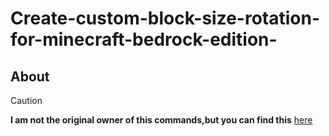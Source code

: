 # Create-custom-block-size-rotation-for-minecraft-bedrock-edition-

## About 
> [!CAUTION]
> **I am not the original owner of this commands,but you can find this** [here](https://wiki.bedrock.dev/commands/display-entities#how-to-use-fmbe)

## 
